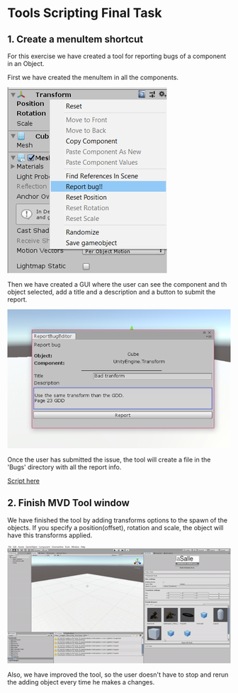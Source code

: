 # Tools Scripting Final Task

## 1. Create a menuItem shortcut

For this exercise we have created a tool for reporting bugs of a component in an Object.

First we have created the menuItem in all the components.

![Menu option](Menu.png)

Then we have created a GUI where the user can see the component and th object selected, add a title and a description and a button to submit the report.

![Report bug](Report.png)

Once the user has submitted the issue, the tool will create a file in the 'Bugs' directory with all the report info. 

[Script here](MVDTools2/Assets/Editor/Source/ReportBugTool.cs)

## 2. Finish MVD Tool window

We have finished the tool by adding transforms options to the spawn of the objects. If you specify a position(offset), rotation and scale, the object will have this transforms applied. 

![](unity.gif)

Also, we have improved the tool, so the user doesn't have to stop and rerun the adding object every time he makes a changes.
